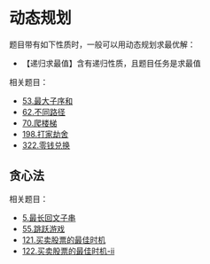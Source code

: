 # 动态规划

题目带有如下性质时，一般可以用动态规划求最优解：

- 【递归求最值】含有递归性质，且题目任务是求最值

相关题目：

- [53.最大子序和](../questions/leetcode/53.maximum-subarray/README.md)
- [62.不同路径](../questions/leetcode/62.unique-paths/README.md)
- [70.爬楼梯](../questions/leetcode/70.climbing-stairs/README.md)
- [198.打家劫舍](../questions/leetcode/198.house-robber/README.md)
- [322.零钱兑换](../questions/leetcode/322.coin-change/README.md)

## 贪心法

相关题目：

- [5.最长回文子串](../questions/leetcode/5.longest-palindromic-substring/README.md)
- [55.跳跃游戏](../questions/leetcode/55.jump-game/README.md)
- [121.买卖股票的最佳时机](../questions/leetcode/121.best-time-to-buy-and-sell-stock/README.md)
- [122.买卖股票的最佳时机-ii](../questions/leetcode/122.best-time-to-buy-and-sell-stock-ii/README.md)
